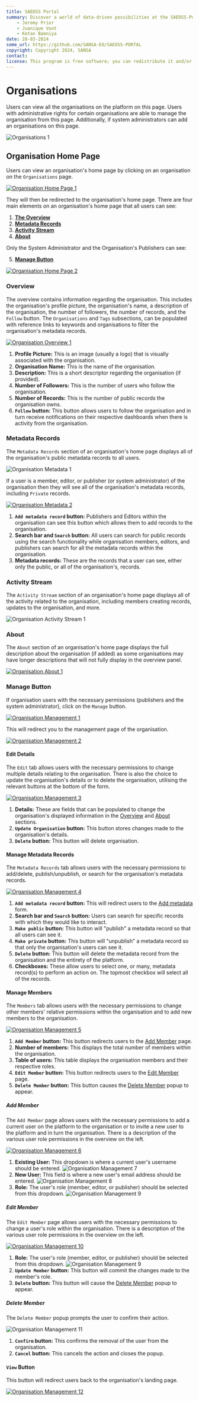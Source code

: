 ```yaml
---
title: SAEOSS Portal
summary: Discover a world of data-driven possibilities at the SAEOSS-Portal, where information converges to empower data sharing and decision-making.
    - Jeremy Prior
    - Juanique Voot
    - Ketan Bamniya
date: 28-03-2024
some_url: https://github.com/SANSA-EO/SAEOSS-PORTAL
copyright: Copyright 2024, SANSA
contact:
license: This program is free software; you can redistribute it and/or modify it under the terms of the GNU Affero General Public License as published by the Free Software Foundation; either version 3 of the License, or (at your option) any later version.
---
```


# Organisations

Users can view all the organisations on the platform on this page. Users with administrative rights for certain organisations are able to manage the organisation from this page. Additionally, if system administrators can add an organisations on this page.

![Organisations 1](./img/organisations-1.png)

## Organisation Home Page

Users can view an organisation's home page by clicking on an organisation on the `Organisations` page.

[![Organisation Home Page 1](./img/organisation-home-page-1.png)](./img/organisation-home-page-1.png)

They will then be redirected to the organisation's home page. There are four main elements on an organisation's home page that all users can see:

1. **[The Overview](#overview)**
2. **[Metadata Records](#metadata-records)**
3. **[Activity Stream](#activity-stream)**
4. **[About](#about)**

Only the System Administrator and the Organisation's Publishers can see:

5. **[Manage Button](#manage-button)**

[![Organisation Home Page 2](./img/organisation-home-page-2.png)](./img/organisation-home-page-2.png)

### Overview

The overview contains information regarding the organisation. This includes the organisation's profile picture, the organisation's name, a description of the organisation, the number of followers, the number of records, and the `Follow` button. The `Organisations` and `Tags` subsections, can be populated with reference links to keywords and organisations to filter the organisation's metadata records.

[![Organisation Overview 1](./img/organisation-overview-1.png)](./img/organisation-overview-1.png)

1. **Profile Picture:** This is an image (usually a logo) that is visually associated with the organisation.
2. **Organisation Name:** This is the name of the organisation.
3. **Description:** This is a short descriptor regarding the organisation (if provided).
4. **Number of Followers:** This is the number of users who follow the organisation.
5. **Number of Records:** This is the number of public records the organisation owns.
6. **`Follow` button:** This button allows users to follow the organisation and in turn receive notifications on their respective dashboards when there is activity from the organisation.

### Metadata Records

The `Metadata Records` section of an organisation's home page displays all of the organisation's public metadata records to all users.

![Organisation Metadata 1](./img/organisation-metadata-1.png)

If a user is a member, editor, or publisher (or system administrator) of the organisation then they will see all of the organisation's metadata records, including `Private` records.

[![Organisation Metadata 2](./img/organisation-metadata-2.png)](./img/organisation-metadata-2.png)

1. **`Add metadata record` button:** Publishers and Editors within the organisation can see this button which allows them to add records to the organisation.
2. **Search bar and `Search` button:** All users can search for public records using the search functionality while organisation members, editors, and publishers can search for all the metadata records within the organisation.
3. **Metadata records:** These are the records that a user can see, either only the public, or all of the organisation's, records.

### Activity Stream

The `Activity Stream` section of an organisation's home page displays all of the activity related to the organisation, including members creating records, updates to the organisation, and more.

![Organisation Activity Stream 1](./img/organisation-activity-stream-1.png)

### About

The `About` section of an organisation's home page displays the full description about the organisation (if added) as some organisations may have longer descriptions that will not fully display in the overview panel.

[![Organisation About 1](./img/organisation-about-1.png)](./img/organisation-about-1.png)

### Manage Button

If organisation users with the necessary permissions (publishers and the system administrator), click on the `Manage` button.

[![Organisation Management 1](./img/organisation-managment-1.png)](./img/organisation-managment-1.png)

This will redirect you to the management page of the organisation.

[![Organisation Management 2](./img/organisation-managment-2.png)](./img/organisation-managment-2.png)

#### Edit Details

The `Edit` tab allows users with the necessary permissions to change multiple details relating to the organisation. There is also the choice to update the organisation's details or to delete the organisation, utilising the relevant buttons at the bottom of the form.

[![Organisation Management 3](./img/organisation-managment-3.png)](./img/organisation-managment-3.png)

1. **Details:** These are fields that can be populated to change the organisation's displayed information in the [Overview](#overview) and [About](#about) sections.
2. **`Update Organisation` button:** This button stores changes made to the organisation's details.
3. **`Delete` button:** This button will delete organisation.

#### Manage Metadata Records

The `Metadata Records` tab allows users with the necessary permissions to add/delete, publish/unpublish, or search for the organisation's metadata records.

[![Organisation Management 4](./img/organisation-managment-4.png)](./img/organisation-managment-4.png)

1. **`Add metadata record` button:** This will redirect users to the [Add metadata](./metadata.md#add-metadata-record) form.
2. **Search bar and `Search` button:** Users can search for specific records with which they would like to interact.
3. **`Make public` button:** This button will "publish" a metadata record so that all users can see it.
4. **`Make private` button:** This button will "unpublish" a metadata record so that only the organisation's users can see it.
5. **`Delete` button:** This button will delete the metadata record from the organisation and the entirety of the platform.
6. **Checkboxes:** These allow users to select one, or many, metadata record(s) to perform an action on. The topmost checkbox will select all of the records.

#### Manage Members

The `Members` tab allows users with the necessary permissions to change other members' relative permissions within the organisation and to add new members to the organisation.

[![Organisation Management 5](./img/organisation-managment-5.png)](./img/organisation-managment-5.png)

1. **`Add Member` button:** This button redirects users to the [Add Member](#add-member) page.
2. **Number of members:** This displays the total number of members within the organisation.
3. **Table of users:** This table displays the organisation members and their respective roles.
4. **`Edit Member` button:** This button redirects users to the [Edit Member](#edit-member) page.
5. **`Delete Member` button:** This button causes the [Delete Member](#delete-member) popup to appear.

##### Add Member

The `Add Member` page allows users with the necessary permissions to add a current user on the platform to the organisation or to invite a new user to the platform and in turn the organisation. There is a description of the various user role permissions in the overview on the left.

[![Organisation Management 6](./img/organisation-managment-6.png)](./img/organisation-managment-6.png)

1. **Existing User:** This dropdown is where a current user's username should be entered.
    ![Organisation Management 7](./img/organisation-managment-7.png)
2. **New User:** This field is where a new user's email address should be entered.
    ![Organisation Management 8](./img/organisation-managment-8.png)
3. **Role:** The user's role (member, editor, or publisher) should be selected from this dropdown.
    ![Organisation Management 9](./img/organisation-managment-9.png)

##### Edit Member

The `Edit Member` page allows users with the necessary permissions to change a user's role within the organisation. There is a description of the various user role permissions in the overview on the left.

[![Organisation Management 10](./img/organisation-managment-10.png)](./img/organisation-managment-10.png)

1. **Role:** The user's role (member, editor, or publisher) should be selected from this dropdown.
    ![Organisation Management 9](./img/organisation-managment-9.png)
2. **`Update Member` button:** This button will commit the changes made to the member's role.
3. **`Delete` button:** This button will cause the [Delete Member](#delete-member) popup to appear.

##### Delete Member

The `Delete Member` popup prompts the user to confirm their action.

![Organisation Management 11](./img/organisation-managment-11.png)

1. **`Confirm` button:** This confirms the removal of the user from the organisation.
2. **`Cancel` button:** This cancels the action and closes the popup.

#### `View` Button

This button will redirect users back to the organisation's landing page.

[![Organisation Management 12](./img/organisation-managment-12.png)](./img/organisation-managment-12.png)
